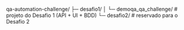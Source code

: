 qa-automation-challenge/
├─ desafio1/
│  └─ demoqa_qa_challenge/   # projeto do Desafio 1 (API + UI + BDD)
└─ desafio2/                  # reservado para o Desafio 2
